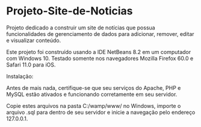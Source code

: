 # Projeto-Site-de-Noticias

Projeto dedicado a construir um site de notícias que possua funcionalidades de gerenciamento de dados para adicionar, remover, editar e visualizar conteúdo.

Este projeto foi construído usando a IDE NetBeans 8.2 em um computador com Windows 10.
Testado somente nos navegadores Mozilla Firefox 60.0 e Safari 11.0 para iOS.

Instalação:

Antes de mais nada, certifique-se que seu serviços do Apache, PHP e MySQL estão ativados e funcionando corretamente em seu servidor.

Copie estes arquivos na pasta C:/wamp/www/ no Windows, importe o arquivo .sql para dentro de seu  servidor e inicie a navegação pelo endereço 127.0.0.1.
